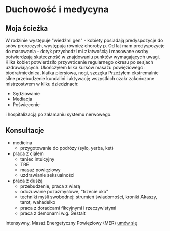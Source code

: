 # Duchowość i medycyna

## Moja ścieżka
W rodzinie występuje "wiedźmi gen" - kobiety posiadają predyspozycje do snów proroczych, występują również choroby p.
Od lat mam predyspozycje do masowania - dotyk przychodzi mi z łatwością i masowane osoby potwierdzają skuteczność w znajdowaniu punktów wymagających uwagi.
Kilka kobiet potwierdziło przywrócenie regularnego okresu po sesjach uzdrawiających.
Ukończyłem kilka kursów masażu powięziowego: biodra/miednica, klatka piersiowa, nogi, szczęka
Przeżyłem ekstremalnie silne przebudzenie kundalini i aktywację wszystkich czakr zakończone mistrzostwem w kilku dziedzinach:

- Sędziowanie
- Mediacja
- Poświęcenie


i hospitalizacją po załamaniu systemu nerwowego.

## Konsultacje
- medicina
    - przygotowanie do podróży (sylo, yerba, ket)
- praca z ciałem
    - taniec intuicyjny
    - TRE
    - masaż powięziowy
    - uzdrawianie seksualności
- praca z duszą
    - przebudzenie, praca z wiarą
    - odczuwanie pozazmysłowe, "trzecie oko"
    - techniki myśli swobodnej: strumień świadomości, kroniki Akaszy, tarot, wahadełko
    - praca z doradcami fikcyjnymi i rzeczywistymi
    - praca z demonami w.g. Gestalt


Intensywny, Masaż Energetyczny Powięziowy (MER)
[umów się](https://tidycal.com/maciejjankowski/intensywny-masaz-powieziowy-70-min)

